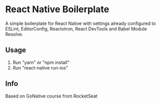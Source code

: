# React Native Boilerplate
A simple boilerplate for React Native with settings already configured to ESLint, EditorConfig, Reactotron, React DevTools and Babel Module Resolve.
## Usage
1. Run "yarn" or "npm install"
2. Run "react-native run-ios"
## Info
Based on GoNative course from RocketSeat
